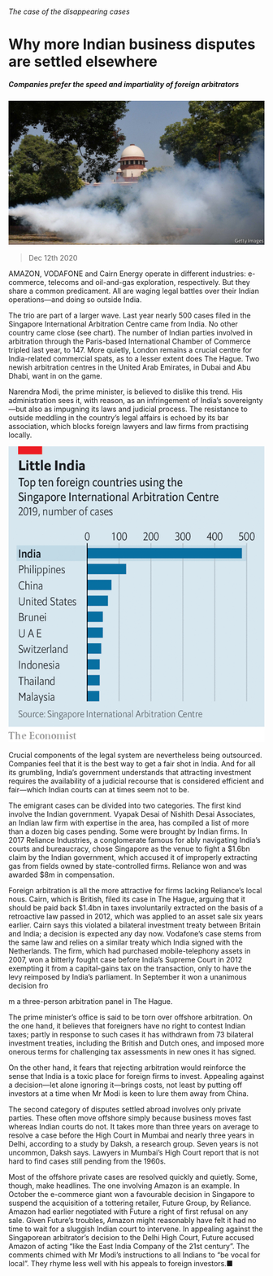 ###### The case of the disappearing cases

# Why more Indian business disputes are settled elsewhere 

##### Companies prefer the speed and impartiality of foreign arbitrators 

![image](images/20201212_WBP504.jpg) 

> Dec 12th 2020 


AMAZON, VODAFONE and Cairn Energy operate in different industries: e-commerce, telecoms and oil-and-gas exploration, respectively. But they share a common predicament. All are waging legal battles over their Indian operations—and doing so outside India.


The trio are part of a larger wave. Last year nearly 500 cases filed in the Singapore International Arbitration Centre came from India. No other country came close (see chart). The number of Indian parties involved in arbitration through the Paris-based International Chamber of Commerce tripled last year, to 147. More quietly, London remains a crucial centre for India-related commercial spats, as to a lesser extent does The Hague. Two newish arbitration centres in the United Arab Emirates, in Dubai and Abu Dhabi, want in on the game.



Narendra Modi, the prime minister, is believed to dislike this trend. His administration sees it, with reason, as an infringement of India’s sovereignty—but also as impugning its laws and judicial process. The resistance to outside meddling in the country’s legal affairs is echoed by its bar association, which blocks foreign lawyers and law firms from practising locally.

![image](images/20201212_WBC066.png) 



Crucial components of the legal system are nevertheless being outsourced. Companies feel that it is the best way to get a fair shot in India. And for all its grumbling, India’s government understands that attracting investment requires the availability of a judicial recourse that is considered efficient and fair—which Indian courts can at times seem not to be.


The emigrant cases can be divided into two categories. The first kind involve the Indian government. Vyapak Desai of Nishith Desai Associates, an Indian law firm with expertise in the area, has compiled a list of more than a dozen big cases pending. Some were brought by Indian firms. In 2017 Reliance Industries, a conglomerate famous for ably navigating India’s courts and bureaucracy, chose Singapore as the venue to fight a $1.6bn claim by the Indian government, which accused it of improperly extracting gas from fields owned by state-controlled firms. Reliance won and was awarded $8m in compensation.


Foreign arbitration is all the more attractive for firms lacking Reliance’s local nous. Cairn, which is British, filed its case in The Hague, arguing that it should be paid back $1.4bn in taxes involuntarily extracted on the basis of a retroactive law passed in 2012, which was applied to an asset sale six years earlier. Cairn says this violated a bilateral investment treaty between Britain and India; a decision is expected any day now. Vodafone’s case stems from the same law and relies on a similar treaty which India signed with the Netherlands. The firm, which had purchased mobile-telephony assets in 2007, won a bitterly fought case before India’s Supreme Court in 2012 exempting it from a capital-gains tax on the transaction, only to have the levy reimposed by India’s parliament. In September it won a unanimous decision fro


m a three-person arbitration panel in The Hague.


The prime minister’s office is said to be torn over offshore arbitration. On the one hand, it believes that foreigners have no right to contest Indian taxes; partly in response to such cases it has withdrawn from 73 bilateral investment treaties, including the British and Dutch ones, and imposed more onerous terms for challenging tax assessments in new ones it has signed.


On the other hand, it fears that rejecting arbitration would reinforce the sense that India is a toxic place for foreign firms to invest. Appealing against a decision—let alone ignoring it—brings costs, not least by putting off investors at a time when Mr Modi is keen to lure them away from China.


The second category of disputes settled abroad involves only private parties. These often move offshore simply because business moves fast whereas Indian courts do not. It takes more than three years on average to resolve a case before the High Court in Mumbai and nearly three years in Delhi, according to a study by Daksh, a research group. Seven years is not uncommon, Daksh says. Lawyers in Mumbai’s High Court report that is not hard to find cases still pending from the 1960s.


Most of the offshore private cases are resolved quickly and quietly. Some, though, make headlines. The one involving Amazon is an example. In October the e-commerce giant won a favourable decision in Singapore to suspend the acquisition of a tottering retailer, Future Group, by Reliance. Amazon had earlier negotiated with Future a right of first refusal on any sale. Given Future’s troubles, Amazon might reasonably have felt it had no time to wait for a sluggish Indian court to intervene. In appealing against the Singaporean arbitrator’s decision to the Delhi High Court, Future accused Amazon of acting “like the East India Company of the 21st century”. The comments chimed with Mr Modi’s instructions to all Indians to “be vocal for local”. They rhyme less well with his appeals to foreign investors.■


